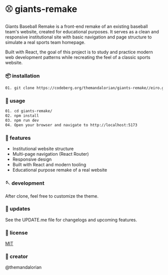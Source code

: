 #  ⚾   giants-remake

Giants Baseball Remake is a front-end remake of an existing baseball team's website, created for educational purposes. It serves as a clean and responsive institutional site with basic navigation and page structure to simulate a real sports team homepage.

Built with React, the goal of this project is to study and practice modern web development patterns while recreating the feel of a classic sports website.


### 📦 installation

```bash
01. git clone https://codeberg.org/themandalorian/giants-remake//eiro.git
```

### 🥢 usage

```bash
01. cd giants-remake/
02. npm install
03. npm run dev
04. Open your browser and navigate to http://localhost:5173
```
### 💫 features

- Institutional website structure
- Multi-page navigation (React Router)
- Responsive design
- Built with React and modern tooling
- Educational purpose remake of a real website

### 🪡 development

After clone, feel free to customize the theme.

### 📕 updates

See the UPDATE.me file for changelogs and upcoming features.

### 📜 license
[MIT](https://choosealicense.com/licenses/mit/)

### 🧩 creator

@themandalorian
